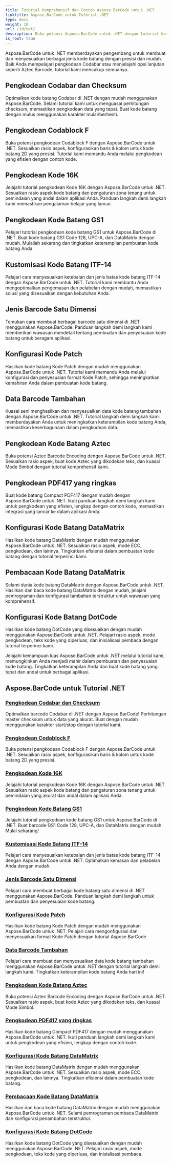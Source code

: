 ```yaml
---
title: Tutorial Komprehensif dan Contoh Aspose.BarCode untuk .NET
linktitle: Aspose.BarCode untuk Tutorial .NET
type: docs
weight: 10
url: /id/net/
description: Buka potensi Aspose.BarCode untuk .NET dengan tutorial komprehensif! Kuasai pengkodean Codabar, sesuaikan Codablock F, jelajahi Kode 16K, dan banyak lagi.
is_root: true
---
```



Aspose.BarCode untuk .NET memberdayakan pengembang untuk membuat dan menyesuaikan berbagai jenis kode batang dengan presisi dan mudah. Baik Anda mempelajari pengkodean Codabar atau menjelajahi opsi lanjutan seperti Aztec Barcode, tutorial kami mencakup semuanya.

## Pengkodean Codabar dan Checksum

Optimalkan kode batang Codabar di .NET dengan mudah menggunakan Aspose.BarCode. Selami tutorial kami untuk menguasai perhitungan checksum, memastikan pengkodean data yang tepat. Buat kode batang dengan mulus menggunakan karakter mulai/berhenti.

## Pengkodean Codablock F

Buka potensi pengkodean Codablock F dengan Aspose.BarCode untuk .NET. Sesuaikan rasio aspek, konfigurasikan baris & kolom untuk kode batang 2D yang presisi. Tutorial kami memandu Anda melalui pengkodean yang efisien dengan contoh kode.

## Pengkodean Kode 16K

Jelajahi tutorial pengkodean Kode 16K dengan Aspose.BarCode untuk .NET. Sesuaikan rasio aspek kode batang dan pengaturan zona tenang untuk pemindaian yang andal dalam aplikasi Anda. Panduan langkah demi langkah kami memastikan pengalaman belajar yang lancar.

## Pengkodean Kode Batang GS1

Pelajari tutorial pengkodean kode batang GS1 untuk Aspose.BarCode di .NET. Buat kode batang GS1 Code 128, UPC-A, dan DataMatrix dengan mudah. Mulailah sekarang dan tingkatkan keterampilan pembuatan kode batang Anda.

## Kustomisasi Kode Batang ITF-14

Pelajari cara menyesuaikan ketebalan dan jenis batas kode batang ITF-14 dengan Aspose.BarCode untuk .NET. Tutorial kami membantu Anda mengoptimalkan pengemasan dan pelabelan dengan mudah, memastikan solusi yang disesuaikan dengan kebutuhan Anda.

## Jenis Barcode Satu Dimensi

Temukan cara membuat berbagai barcode satu dimensi di .NET menggunakan Aspose.BarCode. Panduan langkah demi langkah kami memberikan wawasan mendetail tentang pembuatan dan penyesuaian kode batang untuk beragam aplikasi.

## Konfigurasi Kode Patch

Hasilkan kode batang Kode Patch dengan mudah menggunakan Aspose.BarCode untuk .NET. Tutorial kami memandu Anda melalui konfigurasi dan penyesuaian format Kode Patch, sehingga meningkatkan kemahiran Anda dalam pembuatan kode batang.

## Data Barcode Tambahan

Kuasai seni menghasilkan dan menyesuaikan data kode batang tambahan dengan Aspose.BarCode untuk .NET. Tutorial langkah demi langkah kami memberdayakan Anda untuk meningkatkan keterampilan kode batang Anda, memastikan keserbagunaan dalam pengkodean data.

## Pengkodean Kode Batang Aztec

Buka potensi Aztec Barcode Encoding dengan Aspose.BarCode untuk .NET. Sesuaikan rasio aspek, buat kode Aztec yang dikodekan teks, dan kuasai Mode Simbol dengan tutorial komprehensif kami.

## Pengkodean PDF417 yang ringkas

Buat kode batang Compact PDF417 dengan mudah dengan Aspose.BarCode untuk .NET. Ikuti panduan langkah demi langkah kami untuk pengkodean yang efisien, lengkap dengan contoh kode, memastikan integrasi yang lancar ke dalam aplikasi Anda.

## Konfigurasi Kode Batang DataMatrix

Hasilkan kode batang DataMatrix dengan mudah menggunakan Aspose.BarCode untuk .NET. Sesuaikan rasio aspek, mode ECC, pengkodean, dan lainnya. Tingkatkan efisiensi dalam pembuatan kode batang dengan tutorial terperinci kami.

## Pembacaan Kode Batang DataMatrix

Selami dunia kode batang DataMatrix dengan Aspose.BarCode untuk .NET. Hasilkan dan baca kode batang DataMatrix dengan mudah, jelajahi pemrograman dan konfigurasi tambahan terstruktur untuk wawasan yang komprehensif.

## Konfigurasi Kode Batang DotCode

Hasilkan kode batang DotCode yang disesuaikan dengan mudah menggunakan Aspose.BarCode untuk .NET. Pelajari rasio aspek, mode pengkodean, teks kode yang diperluas, dan inisialisasi pembaca dengan tutorial terperinci kami.

Jelajahi kemampuan luas Aspose.BarCode untuk .NET melalui tutorial kami, memungkinkan Anda menjadi mahir dalam pembuatan dan penyesuaian kode batang. Tingkatkan keterampilan Anda dan buat kode batang yang tepat dan andal untuk berbagai aplikasi.
## Aspose.BarCode untuk Tutorial .NET
### [Pengkodean Codabar dan Checksum](./codabar-encoding-and-checksum/)
Optimalkan barcode Codabar di .NET dengan Aspose.BarCode! Perhitungan master checksum untuk data yang akurat. Buat dengan mudah menggunakan karakter start/stop dengan tutorial kami.
### [Pengkodean Codablock F](./codablock-f-encoding/)
Buka potensi pengkodean Codablock F dengan Aspose.BarCode untuk .NET. Sesuaikan rasio aspek, konfigurasikan baris & kolom untuk kode batang 2D yang presisi.
### [Pengkodean Kode 16K](./code-16k-encoding/)
Jelajahi tutorial pengkodean Kode 16K dengan Aspose.BarCode untuk .NET. Sesuaikan rasio aspek kode batang dan pengaturan zona tenang untuk pemindaian yang akurat dan andal dalam aplikasi Anda.
### [Pengkodean Kode Batang GS1](./gs1-barcode-encoding/)
Jelajahi tutorial pengkodean kode batang GS1 untuk Aspose.BarCode di .NET. Buat barcode GS1 Code 128, UPC-A, dan DataMatrix dengan mudah. Mulai sekarang!
### [Kustomisasi Kode Batang ITF-14](./itf-14-barcode-customization/)
Pelajari cara menyesuaikan ketebalan dan jenis batas kode batang ITF-14 dengan Aspose.BarCode untuk .NET. Optimalkan kemasan dan pelabelan Anda dengan mudah.
### [Jenis Barcode Satu Dimensi](./one-dimensional-barcode-types/)
Pelajari cara membuat berbagai kode batang satu dimensi di .NET menggunakan Aspose.BarCode. Panduan langkah demi langkah untuk pembuatan dan penyesuaian kode batang.
### [Konfigurasi Kode Patch](./patch-code-configuration/)
Hasilkan kode batang Kode Patch dengan mudah menggunakan Aspose.BarCode untuk .NET. Pelajari cara mengonfigurasi dan menyesuaikan format Kode Patch dengan tutorial Aspose.BarCode.
### [Data Barcode Tambahan](./supplemental-barcode-data/)
Pelajari cara membuat dan menyesuaikan data kode batang tambahan menggunakan Aspose.BarCode untuk .NET dengan tutorial langkah demi langkah kami. Tingkatkan keterampilan kode batang Anda hari ini!
### [Pengkodean Kode Batang Aztec](./aztec-barcode-encoding/)
Buka potensi Aztec Barcode Encoding dengan Aspose.BarCode untuk .NET. Sesuaikan rasio aspek, buat kode Aztec yang dikodekan teks, dan kuasai Mode Simbol.
### [Pengkodean PDF417 yang ringkas](./compact-pdf417-encoding/)
Hasilkan kode batang Compact PDF417 dengan mudah menggunakan Aspose.BarCode untuk .NET. Ikuti panduan langkah demi langkah kami untuk pengkodean yang efisien, lengkap dengan contoh kode.
### [Konfigurasi Kode Batang DataMatrix](./datamatrix-barcode-configuration/)
Hasilkan kode batang DataMatrix dengan mudah menggunakan Aspose.BarCode untuk .NET. Sesuaikan rasio aspek, mode ECC, pengkodean, dan lainnya. Tingkatkan efisiensi dalam pembuatan kode batang.
### [Pembacaan Kode Batang DataMatrix](./datamatrix-barcode-reading/)
Hasilkan dan baca kode batang DataMatrix dengan mudah menggunakan Aspose.BarCode untuk .NET. Selami pemrograman pembaca DataMatrix dan konfigurasi penambahan terstruktur.
### [Konfigurasi Kode Batang DotCode](./dotcode-barcode-configuration/)
Hasilkan kode batang DotCode yang disesuaikan dengan mudah menggunakan Aspose.BarCode .NET. Pelajari rasio aspek, mode pengkodean, teks kode yang diperluas, dan inisialisasi pembaca.